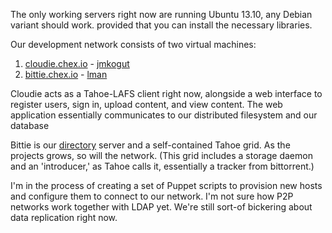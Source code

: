 The only working servers right now are running Ubuntu 13.10, any Debian variant should work. provided that you can install the necessary libraries.

Our development network consists of two virtual machines:

 1. [cloudie.chex.io][cloud] - [jmkogut]
 2. [bittie.chex.io][bit] - [lman]

Cloudie acts as a Tahoe-LAFS client right now, alongside a web interface to register users, sign in, upload content, and view content. The web application essentially communicates to our distributed filesystem and our database

Bittie is our [directory] server and a self-contained Tahoe grid. As the projects grows, so will the network. (This grid includes a storage daemon and an 'introducer,' as Tahoe calls it, essentially a tracker from bittorrent.)

I'm in the process of creating a set of Puppet scripts to provision new hosts and configure them to connect to our network. I'm not sure how P2P networks work together with LDAP yet. We're still sort-of bickering about data replication right now.


[cloud]:      http://cloudie.chex.io
[bit]:           http://bittie.chex.io

[jmkogut]:  mailto:dottru@gmail.com
[lman]:       mailto:liberman@riseup.net
[directory]: http://www.openldap.org
